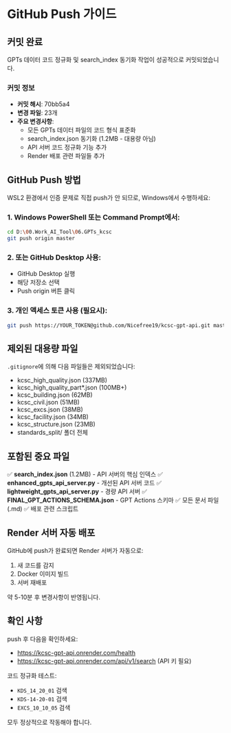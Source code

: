 # GitHub Push 가이드

## 커밋 완료

GPTs 데이터 코드 정규화 및 search_index 동기화 작업이 성공적으로 커밋되었습니다.

### 커밋 정보
- **커밋 해시**: 70bb5a4
- **변경 파일**: 23개
- **주요 변경사항**:
  - 모든 GPTs 데이터 파일의 코드 형식 표준화
  - search_index.json 동기화 (1.2MB - 대용량 아님)
  - API 서버 코드 정규화 기능 추가
  - Render 배포 관련 파일들 추가

## GitHub Push 방법

WSL2 환경에서 인증 문제로 직접 push가 안 되므로, Windows에서 수행하세요:

### 1. Windows PowerShell 또는 Command Prompt에서:
```bash
cd D:\00.Work_AI_Tool\06.GPTs_kcsc
git push origin master
```

### 2. 또는 GitHub Desktop 사용:
- GitHub Desktop 실행
- 해당 저장소 선택
- Push origin 버튼 클릭

### 3. 개인 액세스 토큰 사용 (필요시):
```bash
git push https://YOUR_TOKEN@github.com/Nicefree19/kcsc-gpt-api.git master
```

## 제외된 대용량 파일

`.gitignore`에 의해 다음 파일들은 제외되었습니다:
- kcsc_high_quality.json (337MB)
- kcsc_high_quality_part*.json (100MB+)
- kcsc_building.json (62MB)
- kcsc_civil.json (51MB)
- kcsc_excs.json (38MB)
- kcsc_facility.json (34MB)
- kcsc_structure.json (23MB)
- standards_split/ 폴더 전체

## 포함된 중요 파일

✅ **search_index.json** (1.2MB) - API 서버의 핵심 인덱스
✅ **enhanced_gpts_api_server.py** - 개선된 API 서버 코드
✅ **lightweight_gpts_api_server.py** - 경량 API 서버
✅ **FINAL_GPT_ACTIONS_SCHEMA.json** - GPT Actions 스키마
✅ 모든 문서 파일 (.md)
✅ 배포 관련 스크립트

## Render 서버 자동 배포

GitHub에 push가 완료되면 Render 서버가 자동으로:
1. 새 코드를 감지
2. Docker 이미지 빌드
3. 서버 재배포

약 5-10분 후 변경사항이 반영됩니다.

## 확인 사항

push 후 다음을 확인하세요:
- https://kcsc-gpt-api.onrender.com/health
- https://kcsc-gpt-api.onrender.com/api/v1/search (API 키 필요)

코드 정규화 테스트:
- `KDS_14_20_01` 검색
- `KDS-14-20-01` 검색
- `EXCS_10_10_05` 검색

모두 정상적으로 작동해야 합니다.